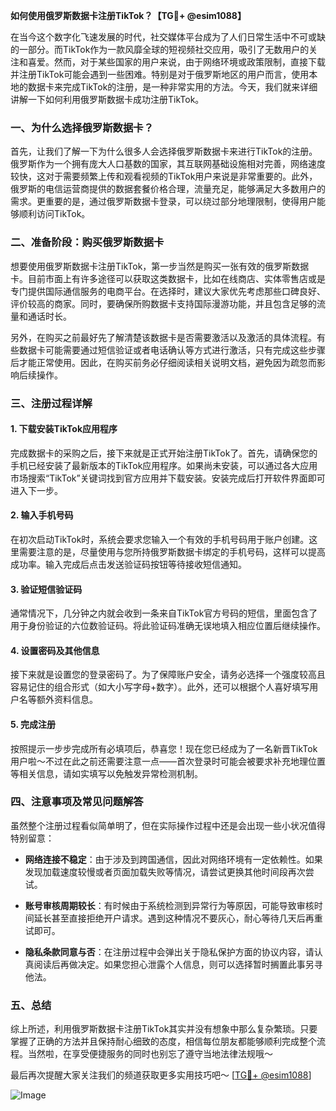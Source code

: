 **如何使用俄罗斯数据卡注册TikTok？【TG💪+ @esim1088】**

在当今这个数字化飞速发展的时代，社交媒体平台成为了人们日常生活中不可或缺的一部分。而TikTok作为一款风靡全球的短视频社交应用，吸引了无数用户的关注和喜爱。然而，对于某些国家的用户来说，由于网络环境或政策限制，直接下载并注册TikTok可能会遇到一些困难。特别是对于俄罗斯地区的用户而言，使用本地的数据卡来完成TikTok的注册，是一种非常实用的方法。今天，我们就来详细讲解一下如何利用俄罗斯数据卡成功注册TikTok。

### 一、为什么选择俄罗斯数据卡？

首先，让我们了解一下为什么很多人会选择俄罗斯数据卡来进行TikTok的注册。俄罗斯作为一个拥有庞大人口基数的国家，其互联网基础设施相对完善，网络速度较快，这对于需要频繁上传和观看视频的TikTok用户来说是非常重要的。此外，俄罗斯的电信运营商提供的数据套餐价格合理，流量充足，能够满足大多数用户的需求。更重要的是，通过俄罗斯数据卡登录，可以绕过部分地理限制，使得用户能够顺利访问TikTok。

### 二、准备阶段：购买俄罗斯数据卡

想要使用俄罗斯数据卡注册TikTok，第一步当然是购买一张有效的俄罗斯数据卡。目前市面上有许多途径可以获取这类数据卡，比如在线商店、实体零售店或是专门提供国际通信服务的电商平台。在选择时，建议大家优先考虑那些口碑良好、评价较高的商家。同时，要确保所购数据卡支持国际漫游功能，并且包含足够的流量和通话时长。

另外，在购买之前最好先了解清楚该数据卡是否需要激活以及激活的具体流程。有些数据卡可能需要通过短信验证或者电话确认等方式进行激活，只有完成这些步骤后才能正常使用。因此，在购买前务必仔细阅读相关说明文档，避免因为疏忽而影响后续操作。

### 三、注册过程详解

#### 1. 下载安装TikTok应用程序

完成数据卡的采购之后，接下来就是正式开始注册TikTok了。首先，请确保您的手机已经安装了最新版本的TikTok应用程序。如果尚未安装，可以通过各大应用市场搜索“TikTok”关键词找到官方应用并下载安装。安装完成后打开软件界面即可进入下一步。

#### 2. 输入手机号码

在初次启动TikTok时，系统会要求您输入一个有效的手机号码用于账户创建。这里需要注意的是，尽量使用与您所持俄罗斯数据卡绑定的手机号码，这样可以提高成功率。输入完成后点击发送验证码按钮等待接收短信通知。

#### 3. 验证短信验证码

通常情况下，几分钟之内就会收到一条来自TikTok官方号码的短信，里面包含了用于身份验证的六位数验证码。将此验证码准确无误地填入相应位置后继续操作。

#### 4. 设置密码及其他信息

接下来就是设置您的登录密码了。为了保障账户安全，请务必选择一个强度较高且容易记住的组合形式（如大小写字母+数字）。此外，还可以根据个人喜好填写用户名等额外资料信息。

#### 5. 完成注册

按照提示一步步完成所有必填项后，恭喜您！现在您已经成为了一名新晋TikTok用户啦～不过在此之前还需要注意一点——首次登录时可能会被要求补充地理位置等相关信息，请如实填写以免触发异常检测机制。

### 四、注意事项及常见问题解答

虽然整个注册过程看似简单明了，但在实际操作过程中还是会出现一些小状况值得特别留意：

- **网络连接不稳定**：由于涉及到跨国通信，因此对网络环境有一定依赖性。如果发现加载速度较慢或者页面加载失败等情况，请尝试更换其他时间段再次尝试。
  
- **账号审核周期较长**：有时候由于系统检测到异常行为等原因，可能导致审核时间延长甚至直接拒绝开户请求。遇到这种情况不要灰心，耐心等待几天后再重试即可。

- **隐私条款同意与否**：在注册过程中会弹出关于隐私保护方面的协议内容，请认真阅读后再做决定。如果您担心泄露个人信息，则可以选择暂时搁置此事另寻他法。

### 五、总结

综上所述，利用俄罗斯数据卡注册TikTok其实并没有想象中那么复杂繁琐。只要掌握了正确的方法并且保持耐心细致的态度，相信每位朋友都能够顺利完成整个流程。当然啦，在享受便捷服务的同时也别忘了遵守当地法律法规哦～

最后再次提醒大家关注我们的频道获取更多实用技巧吧～ [[TG💪+ @esim1088](https://t.me/s/esim1088)] 

![Image](https://i.postimg.cc/4NQfJmqS/Snipaste-2025-05-13-00-14-12.png)